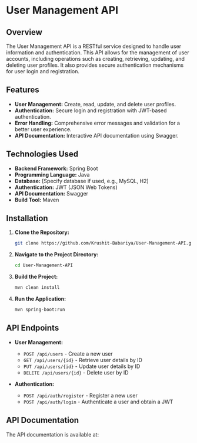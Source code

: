 # User Management API

## Overview

The User Management API is a RESTful service designed to handle user information and authentication. This API allows for the management of user accounts, including operations such as creating, retrieving, updating, and deleting user profiles. It also provides secure authentication mechanisms for user login and registration.

## Features

- **User Management:** Create, read, update, and delete user profiles.
- **Authentication:** Secure login and registration with JWT-based authentication.
- **Error Handling:** Comprehensive error messages and validation for a better user experience.
- **API Documentation:** Interactive API documentation using Swagger.

## Technologies Used

- **Backend Framework:** Spring Boot
- **Programming Language:** Java
- **Database:** [Specify database if used, e.g., MySQL, H2]
- **Authentication:** JWT (JSON Web Tokens)
- **API Documentation:** Swagger
- **Build Tool:** Maven

## Installation

1. **Clone the Repository:**

    ```bash
    git clone https://github.com/Krushit-Babariya/User-Management-API.git
    ```

2. **Navigate to the Project Directory:**

    ```bash
    cd User-Management-API
    ```

3. **Build the Project:**

    ```bash
    mvn clean install
    ```

4. **Run the Application:**

    ```bash
    mvn spring-boot:run
    ```

## API Endpoints

- **User Management:**

    - `POST /api/users` - Create a new user
    - `GET /api/users/{id}` - Retrieve user details by ID
    - `PUT /api/users/{id}` - Update user details by ID
    - `DELETE /api/users/{id}` - Delete user by ID

- **Authentication:**

    - `POST /api/auth/register` - Register a new user
    - `POST /api/auth/login` - Authenticate a user and obtain a JWT

## API Documentation

The API documentation is available at:

